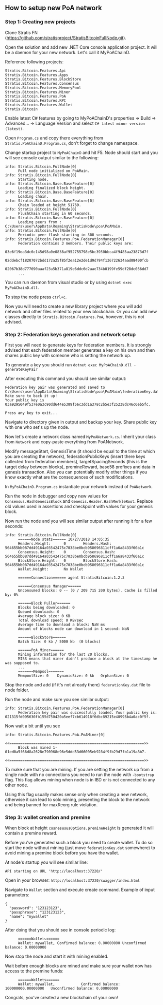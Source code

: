 ## How to setup new PoA network



### Step 1: Creating new projects

Clone Stratis FN (https://github.com/stratisproject/StratisBitcoinFullNode.git).

Open the solution and add new .NET Core console application project. It will be a daemon for your new network. Let's call it MyPoAChainD.

Reference following projects:

```
Stratis.Bitcoin.Features.Api
Stratis.Bitcoin.Features.Apps
Stratis.Bitcoin.Features.BlockStore
Stratis.Bitcoin.Features.Consensus
Stratis.Bitcoin.Features.MemoryPool
Stratis.Bitcoin.Features.Miner
Stratis.Bitcoin.Features.PoA
Stratis.Bitcoin.Features.RPC
Stratis.Bitcoin.Features.Wallet
Stratis.Bitcoin
```



Enable latest C# features by going to MyPoAChainD's properties => Build => Advanced... => Language Version  and select `C# latest minor version (latest)`.

Open `Program.cs` and copy there everything from `Stratis.PoAChainD.Program.cs`, don't forget to change namespace.



Change startup project to `MyPoAChainD` and hit F5. Node should start and you will see console output similar to the following:

```
info: Stratis.Bitcoin.FullNode[0]
      Full node initialized on PoAMain.
info: Stratis.Bitcoin.FullNode[0]
      Starting node.
info: Stratis.Bitcoin.Base.BaseFeature[0]
      Loading finalized block height.
info: Stratis.Bitcoin.Base.BaseFeature[0]
      Loading chain.
info: Stratis.Bitcoin.Base.BaseFeature[0]
      Chain loaded at height 51759.
info: Stratis.Bitcoin.FullNode[0]
      FlushChain starting in 60 seconds.
info: Stratis.Bitcoin.Base.BaseFeature[0]
      Loading peers from : C:\Users\user\AppData\Roaming\StratisNode\poa\PoAMain.
info: Stratis.Bitcoin.FullNode[0]
      Periodic peer flush starting in 300 seconds.
info: Stratis.Bitcoin.Features.PoA.FederationManager[0]
      Federation contains 3 members. Their public keys are:
      03e6f19ea3dc6c145d98a0e0838af952755798e5bc3950bbca4f9485aa23873d7f
      02ddebcf18207072bdd172a25f85f2ea12e2de1d9d794f136722634aad08400fcb
      02067b38d777690aaaf23a5b371a819e6ddc6d2aae734b0199fe59df28dc056dd7
      ...
```

You can run daemon from visual studio or by using `dotnet exec MyPoAChainD.dll`.

To stop the node press `ctrl+c`.



Now you will need to create a new library project where you will add network and other files related to your new blockchain. Or you can add new classes directly to `Stratis.Bitcoin.Features.PoA`, however, this is not advised.



### Step 2: Federation keys generation and network setup

First you will need to generate keys for federation members. It is strongly advised that each federation member generates a key on his own and then shares public key with someone who is setting the network up.

To generate a key you should run `dotnet exec MyPoAChainD.dll -generateKeyPair`

After executing this command you should see similar output:

```
Federation key pair was generated and saved to C:\Users\user\AppData\Roaming\StratisNode\poa\PoAMain\federationKey.dat.
Make sure to back it up!
Your public key is 03a9295049f537e0a3c90dd644e5309f56c3dd1a378c2b5e3f25238dc46c6eb5fc.

Press any key to exit...
```

Navigate to directory given in output and backup your key. Share public key with one who set's up the node.



Now let's create a network class named `MyPoANetwork.cs`. Inherit your class from `Network` and copy-paste everything from PoANetwork.



Modify messageStart, GenesisTime (it should be equal to the time at which you are creating the network), federationPublicKeys (insert there keys collected from federation members), targetSpacingSeconds (this is the target delay between blocks), premineReward, base58 prefixes and data in genesis transaction. Also you can potentially modify other things if you know exactly what are the consequences of such modifications.

In `MyPoAChainD.Program.cs` instantiate your network instead of `PoANetwork`.

Run the node in debugger and copy new values for `Consensus.HashGenesisBlock` and `Genesis.Header.HashMerkleRoot`. Replace old values used in assertions and checkpoint with values for your genesis block.



Now run the node and you will see similar output after running it for a few seconds:

```
info: Stratis.Bitcoin.FullNode[0]
      ======Node stats====== 10/27/2018 14:05:35
      Headers.Height:      0        Headers.Hash:     564655bb087dd49164a03542475c7038be0bcb958696811cff1a6a8433f60a1c
      Consensus.Height:    0        Consensus.Hash:   564655bb087dd49164a03542475c7038be0bcb958696811cff1a6a8433f60a1c
      BlockStore.Height:   0        BlockStore.Hash:  564655bb087dd49164a03542475c7038be0bcb958696811cff1a6a8433f60a1c
      Wallet.Height:       No Wallet

      ======Connection====== agent StratisBitcoin:1.2.3

      ======Consensus Manager======
      Unconsumed blocks: 0 -- (0 / 209 715 200 bytes). Cache is filled by: 0%

      ======Block Puller======
      Blocks being downloaded: 0
      Queued downloads: 0
      Average block size: 0 KB
      Total download speed: 0 KB/sec
      Average time to download a block: NaN ms
      Amount of blocks node can download in 1 second: NaN

      ======BlockStore======
      Batch Size: 0 kb / 5000 kb  (0 blocks)

      ======PoA Miner======
      Mining information for the last 20 blocks.
      MISS means that miner didn't produce a block at the timestamp he was supposed to.
      ...
      =======Mempool=======
      MempoolSize: 0    DynamicSize: 0 kb   OrphanSize: 0
```



Stop the node and add (if it's not already there) `federationKey.dat` file to node folder.

Run the node and make sure you see similar output:

```
info: Stratis.Bitcoin.Features.PoA.FederationManager[0]
      Federation key pair was successfully loaded. Your public key is: 021315fd095630fb155d750420a5eef7cb614918f6dbc89215e40993b4a0ac0f5f.
```



Now wait a bit until you see

```
info: Stratis.Bitcoin.Features.PoA.PoAMiner[0]
      <<==============================================================>>
      Block was mined 1-01ed0a5f66d8a2628e790968e96e5ddd53d66005eb9284f9fb29d7fb1a19a8b7.
      <<==============================================================>>
```

To make sure that you are mining. If you are setting the network up from a single node with no connections you need to run the node with `-bootstrap` flag. This flag allows mining when node is in IBD or is not connected to any other node.

Using this flag usually makes sense only when creating a new network, otherwise it can lead to solo mining, presenting the block to the network and being banned for maxReorg rule violation. 



### Step 3: wallet creation and premine

When block at height `cosnesususOptions.premineHeight` is generated it will contain a premine reward.

Before you've generated such a block you need to create wallet. To do so start the node without mining (just move `federationKey.dat` somewhere) to avoid mining a premine block before you have the wallet.

At node's startup you will see similar line:

```
API starting on URL 'http://localhost:37220/'
```

Open in your browser: `http://localhost:37220/swagger/index.html`

Navigate to `Wallet` section and execute create command. Example of input parameters:

```
{
  "password": "123123123",
  "passphrase": "123123123",
  "name": "mywallet"
}
```



After doing that you should see in console periodic log:

```
      ======Wallets======
      Wallet: mywallet, Confirmed balance: 0.00000000 Unconfirmed balance: 0.00000000
```

Now stop the node and start it with mining enabled.



Wait before enough blocks are mined and make sure your wallet now has access to the premine funds:

```
      ======Wallets======
      Wallet: mywallet,            Confirmed balance: 100000000.00000000   Unconfirmed balance: 0.00000000
```





Congrats, you've created a new blockchain of your own!

